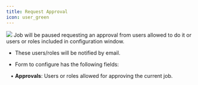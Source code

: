 ```yaml
---
title: Request Approval
icon: user_green
---
```


<img src="/static/images/icons/user_green.png" /> Job will be paused requesting an approval from users allowed to do it or users or roles included in configuration window. 

* These users/roles will be notified by email. 

* Form to configure has the following fields: <br />
 
&nbsp; &nbsp;• **Approvals**: Users or roles allowed for approving the current job.

